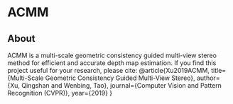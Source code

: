 # ACMM
## About
ACMM is a multi-scale geometric consistency guided multi-view stereo method for efficient and accurate depth map estimation. If you find this project useful for your research, please cite:
@article{Xu2019ACMM,
  title={Multi-Scale Geometric Consistency Guided Multi-View Stereo},
  author={Xu, Qingshan and Wenbing, Tao},
  journal={Computer Vision and Pattern Recognition (CVPR)},
  year={2019}
}
